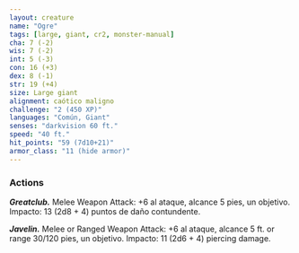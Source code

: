 ```yaml
---
layout: creature
name: "Ogre"
tags: [large, giant, cr2, monster-manual]
cha: 7 (-2)
wis: 7 (-2)
int: 5 (-3)
con: 16 (+3)
dex: 8 (-1)
str: 19 (+4)
size: Large giant
alignment: caótico maligno
challenge: "2 (450 XP)"
languages: "Común, Giant"
senses: "darkvision 60 ft."
speed: "40 ft."
hit_points: "59 (7d10+21)"
armor_class: "11 (hide armor)"
---
```


### Actions

***Greatclub.*** Melee Weapon Attack: +6 al ataque, alcance 5 pies, un objetivo. Impacto: 13 (2d8 + 4) puntos de daño contundente.

***Javelin.*** Melee or Ranged Weapon Attack: +6 al ataque, alcance 5 ft. or range 30/120 pies, un objetivo. Impacto: 11 (2d6 + 4) piercing damage.
